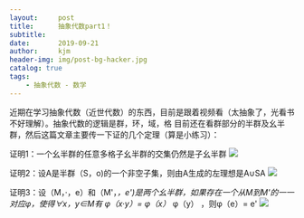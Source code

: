 ```yaml
---
layout:     post
title:      抽象代数part1！
subtitle:   
date:       2019-09-21
author:     kjm
header-img: img/post-bg-hacker.jpg
catalog: true
tags:
    - 抽象代数 - 数学
---
```


近期在学习抽象代数（近世代数）的东西，目前是跟着视频看（太抽象了，光看书不好理解）。抽象代数的逻辑是群，环，域，格
目前还在看群部分的半群及幺半群，然后这篇文章主要传一下证的几个定理（算是小练习）：

证明1：一个幺半群的任意多格子幺半群的交集仍然是子幺半群
![](https://ftp.bmp.ovh/imgs/2019/09/85b4af61f8ed36cf.jpg)

证明2：设A是半群（S，o)的一个非空子集，则由A生成的左理想是A∪SA
![](https://ftp.bmp.ovh/imgs/2019/09/db078b0af58aad56.jpg)

证明3：设（M，·，e）和（M'，*，e')是两个幺半群，如果存在一个从M到M'的一一对应φ，使得∀x，y∈M有
φ（x·y）= φ（x）* φ（y） ，则φ（e）= e'
![](https://ftp.bmp.ovh/imgs/2019/09/68987f1ca630cd8d.jpg)
